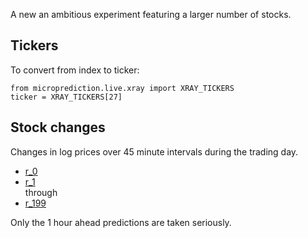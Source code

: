 A new an ambitious experiment featuring a larger number of stocks. 


## Tickers
To convert from index to ticker:

    from microprediction.live.xray import XRAY_TICKERS
    ticker = XRAY_TICKERS[27] 
    
## Stock changes
Changes in log prices over 45 minute intervals during the trading day. 
 
 * [r_0](https://www.microprediction.org/stream_dashboard.html?stream=r_0&horizon=70)  
 * [r_1](https://www.microprediction.org/stream_dashboard.html?stream=r_1&horizon=70)  
 through  
 * [r_199](https://www.microprediction.org/stream_dashboard.html?stream=r_199&horizon=70)    
 
Only the 1 hour ahead predictions are taken seriously. 






